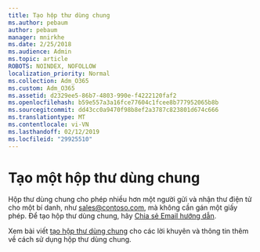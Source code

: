 ```yaml
---
title: Tạo hộp thư dùng chung
ms.author: pebaum
author: pebaum
manager: mnirkhe
ms.date: 2/25/2018
ms.audience: Admin
ms.topic: article
ROBOTS: NOINDEX, NOFOLLOW
localization_priority: Normal
ms.collection: Adm_O365
ms.custom: Adm_O365
ms.assetid: d2329ee5-86b7-4803-990e-f4222120faf2
ms.openlocfilehash: b59e557a3a16fce77604c1fcee8b777952065b8b
ms.sourcegitcommit: dd43cc0a9470f98b8ef2a3787c823801d674c666
ms.translationtype: MT
ms.contentlocale: vi-VN
ms.lasthandoff: 02/12/2019
ms.locfileid: "29925510"
---
```

# <a name="create-a-shared-mailbox"></a>Tạo một hộp thư dùng chung

Hộp thư dùng chung cho phép nhiều hơn một người gửi và nhận thư điện tử cho một bí danh, như sales@contoso.com, mà không cần gán một giấy phép. Để tạo hộp thư dùng chung, hãy [Chia sẻ Email hướng dẫn](https://portal.office.com/adminportal/home).
  
Xem bài viết [tạo hộp thư dùng chung](https://support.office.com/article/Create-a-shared-mailbox-871a246d-3acd-4bba-948e-5de8be0544c9) cho các lời khuyên và thông tin thêm về cách sử dụng hộp thư dùng chung. 
  

